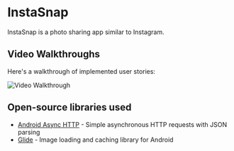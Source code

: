 # InstaSnap

InstaSnap is a photo sharing app similar to Instagram.

## Video Walkthroughs

Here's a walkthrough of implemented user stories:

<img src='http://g.recordit.co/LwdXr0XHPu.gif' title='Video Walkthrough' width='' alt='Video Walkthrough' />

## Open-source libraries used

- [Android Async HTTP](https://github.com/codepath/CPAsyncHttpClient) - Simple asynchronous HTTP requests with JSON parsing
- [Glide](https://github.com/bumptech/glide) - Image loading and caching library for Android
